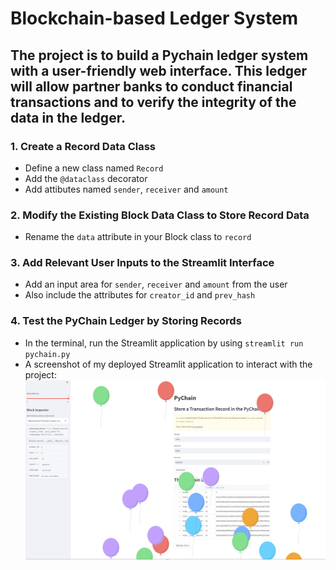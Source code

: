 # Blockchain-based Ledger System

## The project is to build a Pychain ledger system with a user-friendly web interface. This ledger will allow partner banks to conduct financial transactions and to verify the integrity of the data in the ledger.

### 1. Create a Record Data Class
* Define a new class named `Record`
* Add the `@dataclass` decorator 
* Add attibutes named `sender`, `receiver` and `amount` 

### 2. Modify the Existing Block Data Class to Store Record Data
* Rename the `data` attribute in your Block class to `record`

### 3. Add Relevant User Inputs to the Streamlit Interface
* Add an input area for `sender`, `receiver` and `amount` from the user
* Also include the attributes for `creator_id` and `prev_hash`

### 4. Test the PyChain Ledger by Storing Records
* In the terminal, run the Streamlit application by using `streamlit run pychain.py`
* A screenshot of my deployed Streamlit application to interact with the project: ![multiple_blocks](./1.PNG)

